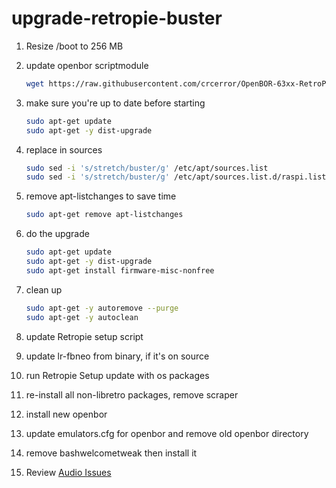 # upgrade-retropie-buster

1. Resize /boot to 256 MB

1. update openbor scriptmodule

	```sh
	wget https://raw.githubusercontent.com/crcerror/OpenBOR-63xx-RetroPie-openbeta/master/scriptmodules/openbor-6xxx-RPi4/openbor-v6510-RPi4.sh -O- | tr -d '\r' > /home/pi/RetroPie-Setup/scriptmodules/ports/openbor-v6510-RPi4.sh
	```

1. make sure you're up to date before starting

	```sh
	sudo apt-get update
	sudo apt-get -y dist-upgrade
	```

1. replace in sources

	```sh
	sudo sed -i 's/stretch/buster/g' /etc/apt/sources.list
	sudo sed -i 's/stretch/buster/g' /etc/apt/sources.list.d/raspi.list
	```

1. remove apt-listchanges to save time

	```sh
	sudo apt-get remove apt-listchanges
	```

1. do the upgrade

	```sh
	sudo apt-get update
	sudo apt-get -y dist-upgrade
	sudo apt-get install firmware-misc-nonfree
	```

1. clean up

	```sh
	sudo apt-get -y autoremove --purge
	sudo apt-get -y autoclean
	```

1. update Retropie setup script

1. update lr-fbneo from binary, if it's on source

1. run Retropie Setup update with os packages

1. re-install all non-libretro packages, remove scraper

1. install new openbor

1. update emulators.cfg for openbor and remove old openbor directory

1. remove bashwelcometweak then install it

1. Review [Audio Issues](https://retropie.org.uk/forum/topic/26628/audio-issues-after-latest-raspbian-updates)
